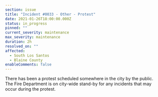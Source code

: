 ```yaml
---
section: issue
title: "Incident #0033 - Other - Protest"
date: 2021-01-26T18:00:00.000Z
status: in_progress
pinned: ""
current_severity: maintenance
max_severity: maintenance
duration: 2h
resolved_on: ""
affected:
  - South Los Santos
  - Blaine County
enableComments: false
---
```

There has been a protest scheduled somewhere in the city by the public. The Fire Department is on city-wide stand-by for any incidents that may occur during the protest.